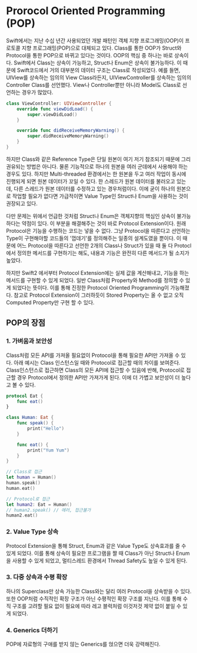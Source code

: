 # Prorocol Oriented Programming (POP)
Swift에서는 지난 수십 년간 사용되었던 개발 패턴인 객체 지향 프로그래밍(OOP)이 프로토콜 지향 프로그래밍(POP)으로 대체되고 있다. Class를 통한 OOP가 Struct와 Protocol을 통한 POP으로 바뀌고 있다는 것이다. OOP의 핵심 중 하나는 바로 상속이다. Swift에서 Class는 상속이 가능하고, Struct나 Enum은 상속이 불가능하다. 이 때문에 Swift코드에서 거의 대부분의 데이터 구조는 Class로 작성되었다. 예를 들면, UIView를 상속하는 임의의 View Class라든지, UIViewController를 상속하는 임의의 Controller Class를 선언했다. View나 Controller뿐만 아니라 Model도 Class로 선언하는 경우가 많았다. 

```Swift 
class ViewController: UIViewController {
	override func viewDidLoad() {
		super.viewDidLoad()
	}

	override func didReceiveMemoryWarning() {
		super.didReceiveMemoryWarning()
	}
}
```
하지만 Class와 같은 Reference Type은 단일 원본이 여기 저기 참조되기 때문에 그리 권유되는 방법은 아니다. 물론 기능적으로 하나의 원본을 여러 군데에서 사용해야 하는 경우도 있다. 하지만 Multi-threaded 환경에서는 한 원본을 두고 여러 작업이 동시에 진행되게 되면 원본 데이터가 꼬일 수 있다. 한 스레드가 원본 데이터를 불러오고 있는데, 다른 스레드가 원본 데이터를 수정하고 있는 경우처럼이다. 이에 굳이 하나의 원본으로 작업할 필요가 없다면 가급적이면 Value Type인 Struct나 Enum을 사용하는 것이 권장되고 있다. 

다만 문제는 위에서 언급한 것처럼 Struct나 Enum은 객체지향의 핵심인 상속이 불가능하다는 약점이 있다. 이 부분을 해결해주는 것이 바로 Protocol Extension이다. 원래 Protocol은 기능을 수행하는 코드는 넣을 수 없다. 그냥 Protocol을 따른다고 선언하는 Type이 구현해야할 코드들의 '껍데기'를 정의해주는 일종의 설계도였을 뿐이다. 이 때문에 어느 Protocol을 따른다고 선언한 2개의 Class나 Struct가 있을 때 둘 다 Protocl에서 정의한 메서드를 구현하기는 해도, 내용과 기능은 완전히 다른 메서드가 될 소지가 높았다. 

하지만 Swift2 에서부터 Protocol Extension에는 실제 값을 계산해내고, 기능을 하는 메서드를 구현할 수 있게 되었다. 일반 Class처럼 Property와 Method를 정의할 수 있게 되었다는 뜻이다. 이를 통해 진정한 Protocol Oriented Programming이 가능해졌다. 참고로 Protocol Extension이 그러하듯이 Stored Property는 올 수 없고 오직 Computed Property만 구현 할 수 있다. 

## POP의 장점
### 1. 가벼움과 보안성
Class처럼 모든 API를 가져올 필요없이 Protocol을 통해 필요한 API만 가져올 수 있다. 아래 예시는 Class 인스턴스일 때와 Protocol로 접근할 때의 차이를 보여준다. Class인스턴스로 접근하면 Class의 모든 API에 접근할 수 있음에 반해, Protocol로 접근할 경우 Protocol에서 정의한 API만 가져가게 된다. 이에 더 가볍고 보안성이 더 높다고 볼 수 있다. 
```Swift 
protocol Eat {
	func eat()
}

class Human: Eat {
	func speak() {
		print("Hello")
	}

	func eat() {
		print("Yum Yum")
	}
}

// Class로 접근
let human = Human()
human.speak()
human.eat()

// Protocol로 접근
let human2: Eat = Human()
// human2.speak() // 에러, 접근불가
human2.eat()
```


### 2. Value Type 상속
Protocol Extension을 통해 Struct, Enum과 같은 Value Type도 상속효과를 줄 수 있게 되었다. 이를 통해 상속이 필요한 프로그램을 짤 때 Class가 아닌 Struct나 Enum을 사용할 수 있게 되었고, 멀티스레드 환경에서 Thread Safety도 높일 수 있게 된다. 

### 3. 다중 상속과 수평 확장
하나의 Superclass만 상속 가능한 Class와는 달리 여러 Protocol을 상속받을 수 있다. 또한 OOP처럼 수직적인 확장 구조가 아닌 수평적인 확장 구조를 지닌다. 이를 통해 수직 구조를 고려할 필요 없이 필요에 따라 레고 블럭처럼 이것저것 제약 없이 붙일 수 있게 되었다. 

### 4. Generics 더하기
POP에 자료형의 구애를 받지 않는 Generics를 얹으면 더욱 강력해진다.
